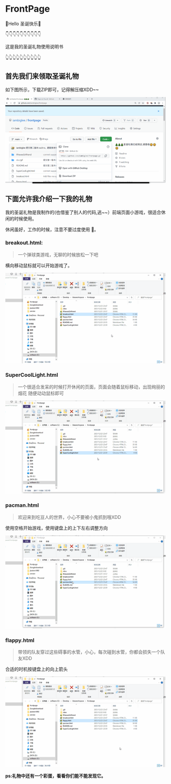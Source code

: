 # FrontPage
👋Hello 圣诞快乐🎄



👇👇👇👇👇👇👇👇👇👇

这是我的圣诞礼物使用说明书

👆👆👆👆👆👆👆👆👆👆



## 首先我们来领取圣诞礼物

如下图所示，下载ZIP即可，记得解压缩XDD~~

![download](/doc/gif/download.gif)



## 下面允许我介绍一下我的礼物

我的圣诞礼物是我制作的(也借鉴了别人的代码,逃~~）前端页面小游戏，很适合休闲的时候使用。

休闲虽好，工作的时候，注意不要过度使用 🙂。

### breakout.html:

> 一个弹球类游戏，无聊的时候放松一下吧

横向移动鼠标就可以开始游戏了。

![breakball](/doc/gif/breakball.gif)

### SuperCoolLight.html

> 一个很适合发呆的时候打开休闲的页面，页面会随着鼠标移动，出现绚丽的烟花
随便动动鼠标即可

![coollight](/doc/gif/coollight.gif)

### pacman.html

>欢迎来到吃豆人的世界，小心不要被小鬼抓到哦XDD

使用空格开始游戏，使用键盘上的上下左右调整方向

![pacman](/doc/gif/pacman.gif)

### flappy.html

>带领的队友穿过这些碍事的水管，小心，每次碰到水管，你都会损失一个队友XDD

合适的时机按键盘上的向上箭头

![flap](/doc/gif/flap.gif)



**ps:礼物中还有一个彩蛋，看看你们能不能发现它。**
